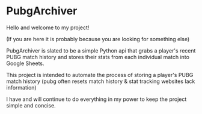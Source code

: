 # PubgArchiver
Hello and welcome to my project!

(If you are here it is probably because you are looking for something else)

PubgArchiver is slated to be a simple Python api that grabs a player's recent PUBG match history and stores their stats from each individual match into Google Sheets. 

This project is intended to automate the process of storing a player's PUBG match history (pubg often resets match history & stat tracking websites lack information)

I have and will continue to do everything in my power to keep the project simple and concise.
